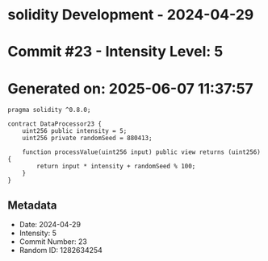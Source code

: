 ﻿# solidity Development - 2024-04-29
# Commit #23 - Intensity Level: 5
# Generated on: 2025-06-07 11:37:57
```solidity
pragma solidity ^0.8.0;

contract DataProcessor23 {
    uint256 public intensity = 5;
    uint256 private randomSeed = 880413;

    function processValue(uint256 input) public view returns (uint256) {
        return input * intensity + randomSeed % 100;
    }
}
```
## Metadata
- Date: 2024-04-29
- Intensity: 5
- Commit Number: 23
- Random ID: 1282634254
